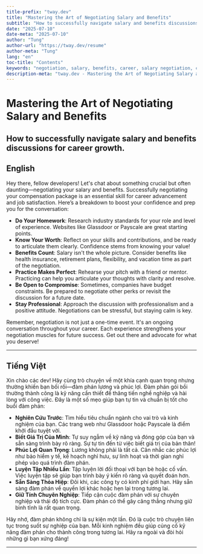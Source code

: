 ```yaml
---
title-prefix: "tway.dev"
title: "Mastering the Art of Negotiating Salary and Benefits"
subtitle: "How to successfully navigate salary and benefits discussions for career growth."
date: "2025-07-10"
date-meta: "2025-07-10"
author: "Tung"
author-url: "https://tway.dev/resume"
author-meta: "Tung"
lang: "en"
toc-title: "Contents"
keywords: "negotiation, salary, benefits, career, salary negotiation, compensation package"
description-meta: "tway.dev - Mastering the Art of Negotiating Salary and Benefits - How to successfully navigate salary and benefits discussions for career growth."
---
```


# Mastering the Art of Negotiating Salary and Benefits
## How to successfully navigate salary and benefits discussions for career growth.

## English
Hey there, fellow developers! Let's chat about something crucial but often daunting—negotiating your salary and benefits. Successfully negotiating your compensation package is an essential skill for career advancement and job satisfaction. Here’s a breakdown to boost your confidence and prep you for the conversation:

- **Do Your Homework**: Research industry standards for your role and level of experience. Websites like Glassdoor or Payscale are great starting points.
- **Know Your Worth**: Reflect on your skills and contributions, and be ready to articulate them clearly. Confidence stems from knowing your value!
- **Benefits Count**: Salary isn't the whole picture. Consider benefits like health insurance, retirement plans, flexibility, and vacation time as part of the negotiation.
- **Practice Makes Perfect**: Rehearse your pitch with a friend or mentor. Practicing can help you articulate your thoughts with clarity and resolve.
- **Be Open to Compromise**: Sometimes, companies have budget constraints. Be prepared to negotiate other perks or revisit the discussion for a future date.
- **Stay Professional**: Approach the discussion with professionalism and a positive attitude. Negotiations can be stressful, but staying calm is key.

Remember, negotiation is not just a one-time event. It's an ongoing conversation throughout your career. Each experience strengthens your negotiation muscles for future success. Get out there and advocate for what you deserve!

---

## Tiếng Việt
Xin chào các dev! Hãy cùng trò chuyện về một khía cạnh quan trọng nhưng thường khiến bạn bối rối—đàm phán lương và phúc lợi. Đàm phán gói bồi thường thành công là kỹ năng cần thiết để thăng tiến nghề nghiệp và hài lòng với công việc. Đây là một số mẹo giúp bạn tự tin và chuẩn bị tốt cho buổi đàm phán:

- **Nghiên Cứu Trước**: Tìm hiểu tiêu chuẩn ngành cho vai trò và kinh nghiệm của bạn. Các trang web như Glassdoor hoặc Payscale là điểm khởi đầu tuyệt vời.
- **Biết Giá Trị Của Mình**: Tự suy ngẫm về kỹ năng và đóng góp của bạn và sẵn sàng trình bày rõ ràng. Sự tự tin đến từ việc biết giá trị của bản thân!
- **Phúc Lợi Quan Trọng**: Lương không phải là tất cả. Cân nhắc các phúc lợi như bảo hiểm y tế, kế hoạch nghỉ hưu, sự linh hoạt và thời gian nghỉ phép vào quá trình đàm phán.
- **Luyện Tập Nhiều Lần**: Tập luyện lời đối thoại với bạn bè hoặc cố vấn. Việc luyện tập sẽ giúp bạn trình bày ý kiến rõ ràng và quyết đoán hơn.
- **Sẵn Sàng Thỏa Hiệp**: Đôi khi, các công ty có kinh phí giới hạn. Hãy sẵn sàng đàm phán về quyền lợi khác hoặc hẹn lại trong tương lai.
- **Giữ Tính Chuyên Nghiệp**: Tiếp cận cuộc đàm phán với sự chuyên nghiệp và thái độ tích cực. Đàm phán có thể gây căng thẳng nhưng giữ bình tĩnh là rất quan trọng.

Hãy nhớ, đàm phán không chỉ là sự kiện một lần. Đó là cuộc trò chuyện liên tục trong suốt sự nghiệp của bạn. Mỗi kinh nghiệm đều giúp củng cố kỹ năng đàm phán cho thành công trong tương lai. Hãy ra ngoài và đòi hỏi những gì bạn xứng đáng!

---